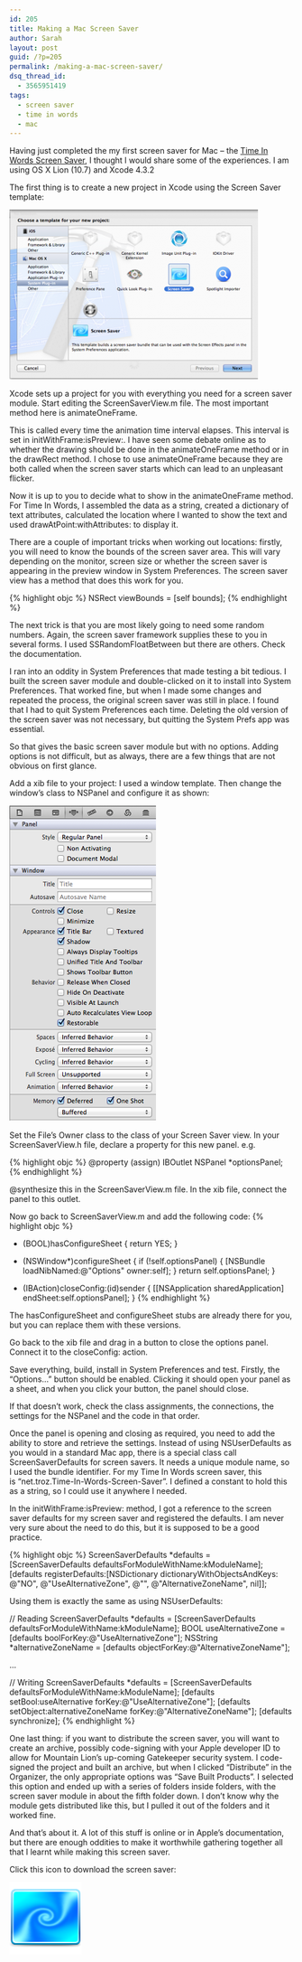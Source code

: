 ```yaml
---
id: 205
title: Making a Mac Screen Saver
author: Sarah
layout: post
guid: /?p=205
permalink: /making-a-mac-screen-saver/
dsq_thread_id:
  - 3565951419
tags:
  - screen saver
  - time in words
  - mac
---
```

Having just completed the my first screen saver for Mac &#8211; the [Time In Words Screen Saver][1], I thought I would share some of the experiences. I am using OS X Lion (10.7) and Xcode 4.3.2

The first thing is to create a new project in Xcode using the Screen Saver template:

[<img title="Xcode Screen Saver Template" src="/wp-content/uploads/2012/05/ScreenSaverTemplate-441x300.png" alt="Xcode Screen Saver Template" />][2]

Xcode sets up a project for you with everything you need for a screen saver module. Start editing the ScreenSaverView.m file. The most important method here is animateOneFrame.

This is called every time the animation time interval elapses. This interval is set in initWithFrame:isPreview:. I have seen some debate online as to whether the drawing should be done in the animateOneFrame method or in the drawRect method. I chose to use animateOneFrame because they are both called when the screen saver starts which can lead to an unpleasant flicker.

Now it is up to you to decide what to show in the animateOneFrame method. For Time In Words, I assembled the data as a string, created a dictionary of text attributes, calculated the location where I wanted to show the text and used drawAtPoint:withAttributes: to display it.

There are a couple of important tricks when working out locations: firstly, you will need to know the bounds of the screen saver area. This will vary depending on the monitor, screen size or whether the screen saver is appearing in the preview window in System Preferences. The screen saver view has a method that does this work for you.

{% highlight objc %}
NSRect viewBounds = [self bounds];
{% endhighlight %}

The next trick is that you are most likely going to need some random numbers. Again, the screen saver framework supplies these to you in several forms. I used SSRandomFloatBetween but there are others. Check the documentation.

I ran into an oddity in System Preferences that made testing a bit tedious. I built the screen saver module and double-clicked on it to install into System Preferences. That worked fine, but when I made some changes and repeated the process, the original screen saver was still in place. I found that I had to quit System Preferences each time. Deleting the old version of the screen saver was not necessary, but quitting the System Prefs app was essential.

So that gives the basic screen saver module but with no options. Adding options is not difficult, but as always, there are a few things that are not obvious on first glance.

Add a xib file to your project: I used a window template. Then change the window&#8217;s class to NSPanel and configure it as shown:

<img title="NSPanel Settings" src="/wp-content/uploads/2012/05/PanelSettings.png" alt="NSPanel Settings" />

Set the File&#8217;s Owner class to the class of your Screen Saver view. In your ScreenSaverView.h file, declare a property for this new panel. e.g.

{% highlight objc %}
@property (assign) IBOutlet NSPanel *optionsPanel;
{% endhighlight %}

@synthesize this in the ScreenSaverView.m file.
In the xib file, connect the panel to this outlet.

  Now go back to ScreenSaverView.m and add the following code:
{% highlight objc %}
- (BOOL)hasConfigureSheet {
    return YES;
}

- (NSWindow*)configureSheet {
    if (!self.optionsPanel) {
        [NSBundle loadNibNamed:@"Options" owner:self];
    }
    return self.optionsPanel;
}


- (IBAction)closeConfig:(id)sender {
    [[NSApplication sharedApplication] endSheet:self.optionsPanel];
}
{% endhighlight %}

The hasConfigureSheet and configureSheet stubs are already there for you, but you can replace them with these versions.

Go back to the xib file and drag in a button to close the options panel. Connect it to the closeConfig: action.

Save everything, build, install in System Preferences and test. Firstly, the &#8220;Options&#8230;&#8221; button should be enabled. Clicking it should open your panel as a sheet, and when you click your button, the panel should close.

If that doesn&#8217;t work, check the class assignments, the connections, the settings for the NSPanel and the code in that order.

Once the panel is opening and closing as required, you need to add the ability to store and retrieve the settings. Instead of using NSUserDefaults as you would in a standard Mac app, there is a special class call ScreenSaverDefaults for screen savers. It needs a unique module name, so I used the bundle identifier. For my Time In Words screen saver, this is &#8220;net.troz.Time-In-Words-Screen-Saver&#8221;. I defined a constant to hold this as a string, so I could use it anywhere I needed.

In the initWithFrame:isPreview: method, I got a reference to the screen saver defaults for my screen saver and registered the defaults. I am never very sure about the need to do this, but it is supposed to be a good practice.

{% highlight objc %}
ScreenSaverDefaults *defaults = [ScreenSaverDefaults defaultsForModuleWithName:kModuleName];
[defaults registerDefaults:[NSDictionary dictionaryWithObjectsAndKeys: 
    @"NO", @"UseAlternativeZone", @"", @"AlternativeZoneName", nil]];
    
Using them is exactly the same as using NSUserDefaults: 

// Reading
ScreenSaverDefaults *defaults = [ScreenSaverDefaults defaultsForModuleWithName:kModuleName];
BOOL useAlternativeZone = [defaults boolForKey:@"UseAlternativeZone"];
NSString *alternativeZoneName = [defaults objectForKey:@"AlternativeZoneName"];

...

// Writing
ScreenSaverDefaults *defaults = [ScreenSaverDefaults defaultsForModuleWithName:kModuleName];
[defaults setBool:useAlternative forKey:@"UseAlternativeZone"];
[defaults setObject:alternativeZoneName forKey:@"AlternativeZoneName"];
[defaults synchronize];
{% endhighlight %}
    
One last thing: if you want to distribute the screen saver, you will want to create an archive, possibly code-signing with your Apple developer ID to allow for Mountain Lion&#8217;s up-coming Gatekeeper security system. I code-signed the project and built an archive, but when I clicked &#8220;Distribute&#8221; in the Organizer, the only appropriate options was &#8220;Save Built Products&#8221;. I selected this option and ended up with a series of folders inside folders, with the screen saver module in about the fifth folder down. I don&#8217;t know why the module gets distributed like this, but I pulled it out of the folders and it worked fine.

And that&#8217;s about it. A lot of this stuff is online or in Apple&#8217;s documentation, but there are enough oddities to make it worthwhile gathering together all that I learnt while making this screen saver.

Click this icon to download the screen saver:
  
<a href="/screensaver/TimeInWords-ScreenSaver.zip"><img style="border-style: initial; border-color: initial; border-width: 0px;" title="Click to download Time In Words Screen Saver" src="/wp-content/uploads/2012/05/ScreenSaverIcon128.png" alt="Time In Words Screen Saver Download" width="128" height="128" /></a>

 [1]: /time-in-words-screen-saver-for-mac/ "Time In Words Screen Saver for Mac"
 [2]: /wp-content/uploads/2012/05/ScreenSaverTemplate.png